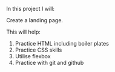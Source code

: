 In this project I will: 

Create a landing page. 

This will help:

1. Practice HTML including boiler plates
2. Practice CSS skills
3. Utilise flexbox
4. Practice with git and github
